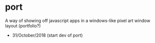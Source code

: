 # port
A way of showing off javascript apps in a windows-like pixel art window layout (portfolio?)
* 31/October/2018 (start dev of port)
